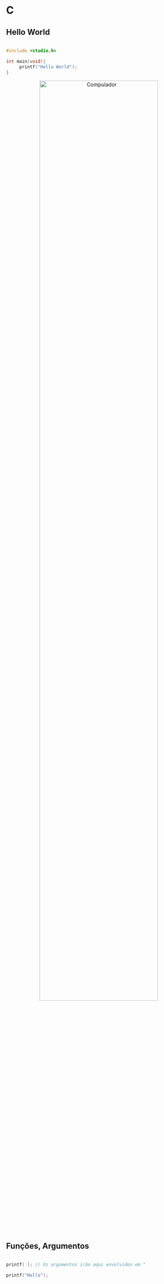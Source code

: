 
# C

## Hello World 

```c

#include <studio.h>

int main(void){
	 printf("Hello World");
}

```

<p  align="center">
	<img  src="./.github/compilador.png"  alt="Compulador"  width="80%" />
</p>


## Funções, Argumentos 

```c

printf( ); // Os argumentos irão aqui envolvidos em "

printf("Hello");
```